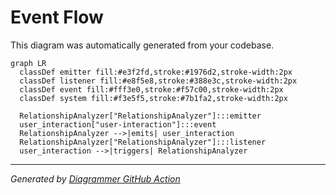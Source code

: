 # Event Flow

This diagram was automatically generated from your codebase.

```mermaid
graph LR
  classDef emitter fill:#e3f2fd,stroke:#1976d2,stroke-width:2px
  classDef listener fill:#e8f5e8,stroke:#388e3c,stroke-width:2px
  classDef event fill:#fff3e0,stroke:#f57c00,stroke-width:2px
  classDef system fill:#f3e5f5,stroke:#7b1fa2,stroke-width:2px

  RelationshipAnalyzer["RelationshipAnalyzer"]:::emitter
  user_interaction["user-interaction"]:::event
  RelationshipAnalyzer -->|emits| user_interaction
  RelationshipAnalyzer["RelationshipAnalyzer"]:::listener
  user_interaction -->|triggers| RelationshipAnalyzer

```

---
*Generated by [Diagrammer GitHub Action](https://github.com/samjhill/diagrammer)*
